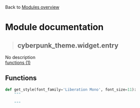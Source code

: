 Back to [Modules overview](https://github.com/pyrustic/cyberpunk-theme/blob/master/docs/modules/README.md)
  
# Module documentation
>## cyberpunk\_theme.widget.entry
No description
<br>
[functions (1)](https://github.com/pyrustic/cyberpunk-theme/blob/master/docs/modules/content/cyberpunk_theme.widget.entry/functions.md)


## Functions
```python
def get_style(font_family='Liberation Mono', font_size=11):
    """
    
    """

```

